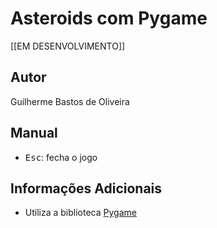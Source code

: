 # Asteroids com Pygame
[[EM DESENVOLVIMENTO]]

## Autor
Guilherme Bastos de Oliveira

## Manual
- <kbd>Esc</kbd>: fecha o jogo

## Informações Adicionais
- Utiliza a biblioteca [Pygame](https://www.pygame.org/)
